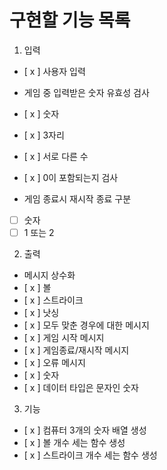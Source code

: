 # 구현할 기능 목록

1. 입력

- [ x ] 사용자 입력

- 게임 중 입력받은 숫자 유효성 검사
- [ x ] 숫자
- [ x ] 3자리
- [ x ] 서로 다른 수
- [ x ] 0이 포함되는지 검사

- 게임 종료시 재시작 종료 구분
- [ ] 숫자
- [ ] 1 또는 2

2. 출력

- 메시지 상수화
- [ x ] 볼
- [ x ] 스트라이크
- [ x ] 낫싱
- [ x ] 모두 맞춘 경우에 대한 메시지
- [ x ] 게임 시작 메시지
- [ x ] 게임종료/재시작 메시지
- [ x ] 오류 메시지
- [ x ] 숫자
- [ x ] 데이터 타입은 문자인 숫자

3. 기능

- [ x ] 컴퓨터 3개의 숫자 배열 생성
- [ x ] 볼 개수 세는 함수 생성
- [ x ] 스트라이크 개수 세는 함수 생성
